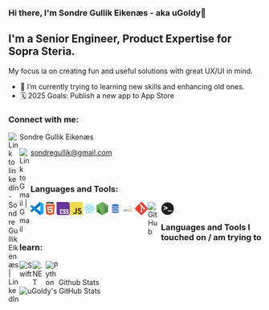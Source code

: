 ### Hi there, I'm Sondre Gullik Eikenæs - aka uGoldy👋


## I'm a Senior Engineer, Product Expertise for Sopra Steria.
My focus ia on creating fun and useful solutions with great UX/UI in mind.

- 🚀 I’m currently trying to learning new skills and enhancing old ones.
- 🗓 2025 Goals: Publish a new app to App Store

### Connect with me:

[<img align="left" alt="Link to linkedIn - Sondre Gullik Eikenæs | LinkedIn" width="22px" src="https://upload.wikimedia.org/wikipedia/commons/thumb/8/81/LinkedIn_icon.svg/2048px-LinkedIn_icon.svg.png" />][linkedin] Sondre Gullik Eikenæs
<br />

<img align="left" alt="Link to Gmail | Gmail" width="22px" src="https://upload.wikimedia.org/wikipedia/commons/8/8c/Gmail_Icon_%282013-2020%29.svg" /> sondregullik@gmail.com

<br />

### Languages and Tools:

<img align="left" alt="Visual Studio Code" width="26px" src="https://raw.githubusercontent.com/github/explore/80688e429a7d4ef2fca1e82350fe8e3517d3494d/topics/visual-studio-code/visual-studio-code.png" />
<img align="left" alt="HTML5" width="26px" src="https://raw.githubusercontent.com/github/explore/80688e429a7d4ef2fca1e82350fe8e3517d3494d/topics/html/html.png" />
<img align="left" alt="CSS3" width="26px" src="https://raw.githubusercontent.com/github/explore/80688e429a7d4ef2fca1e82350fe8e3517d3494d/topics/css/css.png" />
<img align="left" alt="JavaScript" width="26px" src="https://raw.githubusercontent.com/github/explore/80688e429a7d4ef2fca1e82350fe8e3517d3494d/topics/javascript/javascript.png" />
<img align="left" alt="React" width="26px" src="https://raw.githubusercontent.com/github/explore/80688e429a7d4ef2fca1e82350fe8e3517d3494d/topics/react/react.png" />
<img align="left" alt="Node.js" width="26px" src="https://raw.githubusercontent.com/github/explore/80688e429a7d4ef2fca1e82350fe8e3517d3494d/topics/nodejs/nodejs.png" />
<img align="left" alt="SQL" width="26px" src="https://raw.githubusercontent.com/github/explore/80688e429a7d4ef2fca1e82350fe8e3517d3494d/topics/sql/sql.png" />
<img align="left" alt="MySQL" width="26px" src="https://raw.githubusercontent.com/github/explore/80688e429a7d4ef2fca1e82350fe8e3517d3494d/topics/mysql/mysql.png" />
<img align="left" alt="Git" width="26px" src="https://raw.githubusercontent.com/github/explore/80688e429a7d4ef2fca1e82350fe8e3517d3494d/topics/git/git.png" />
<img align="left" alt="GitHub" width="26px" src="https://img.icons8.com/fluent-systems-filled/512/FFFFFF/github.png" />
<img align="left" alt="Terminal" width="26px" src="https://raw.githubusercontent.com/github/explore/80688e429a7d4ef2fca1e82350fe8e3517d3494d/topics/terminal/terminal.png" />

<br />

### Languages and Tools I touched on / am trying to learn:

<img align="left" alt="Swift" width="26px" src="https://cdn.freebiesupply.com/logos/large/2x/swift-15-logo-svg-vector.svg" />
<img align="left" alt=".NET" width="26px" src="https://upload.wikimedia.org/wikipedia/commons/0/0e/Microsoft_.NET_logo.png" />
<img align="left" alt="Python" width="26px" src="https://upload.wikimedia.org/wikipedia/commons/thumb/c/c3/Python-logo-notext.svg/1200px-Python-logo-notext.svg.png" />


<br />
<br />

<div>Github Stats</div>
<img align="left" alt="uGoldy's GitHub Stats" src="https://github-readme-stats.vercel.app/api?username=uGoldy&count_private=true&show_icons=true&theme=tokyonight" />

<br />
<br />

[mail]: sondregullik@gmail.com
[linkedin]: https://linkedin.com/in/SGullik
